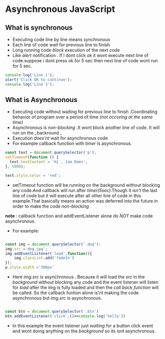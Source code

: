 # Asynchronous JavaScript

## What is synchronous

- Executing code line by line means _synchronous_
- Each line of code _wait_ for previous line to finish
- Long running code _block_ execution of the next code
- Like _alert_ notification . If I dont click _ok_ it wont execute next line of code.suppose i dont press ok for 5 sec then next line of code wont run for 5 sec.

```js
console.log('Line 1');
alert('Click OK to continue');
console.log('Line 3');
```

## What is Asynchronous

- Executing code without waiting for previous line to finish .Coordinating behavior   of program over a period of time _(not occuring at the same time)_
- Asynchronous is _non-blocking_ .It wont block another line of code. It will run on the _backround _
- Execution _does'nt_ wait for asynchronous code
- For example callback function with _timer_ is asynchronous.

```js
const text = document.querySelector('p');
setTimeout(function () {
  text.textContent = 'Hi , Iam Emon';
}, 5000);

text.style.color = 'red';
```

- setTimeout function will be running on the background without blocking any code.And callback will run after _timer(5sec)_.Though it _isn't_ the last line of code but it will execute after all other line of code in this example.That basically means an action was deferred into the future in order to make the code _non-blocking_

**note** : callback function and addEventListener alone do _NOT_ make code asynchronous.

- For example:
```js

const img = document.querySelector('.dog');
img.src ='dog.jpg';
img.addEventListener('load',function(){
    img.classList.add('fadeIn')
});
p.style.width ='300px'

``` 
- Here _img.src_ is asynchronous . Because it will load the _src_ in the _background_ without blocking any code and the event listener will listen for _load_  after the img is fully loaded and then the _call back function_ will be called. So the callback funtion alone is'nt making the code asynchronous but _img.src_ is asynchronous.

```js

const btn = document.querySelector('.btn')
btn.addEventListener('click',()=>console.log('hello'))

```
- In this example the event listener just _waiting_ for a button click event and wont doing anything on the _background_ so its isnt asynchronous.

